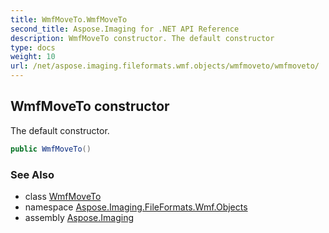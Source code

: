 ```yaml
---
title: WmfMoveTo.WmfMoveTo
second_title: Aspose.Imaging for .NET API Reference
description: WmfMoveTo constructor. The default constructor
type: docs
weight: 10
url: /net/aspose.imaging.fileformats.wmf.objects/wmfmoveto/wmfmoveto/
---
```

## WmfMoveTo constructor

The default constructor.

```csharp
public WmfMoveTo()
```

### See Also

* class [WmfMoveTo](../)
* namespace [Aspose.Imaging.FileFormats.Wmf.Objects](../../wmfmoveto/)
* assembly [Aspose.Imaging](../../../)


